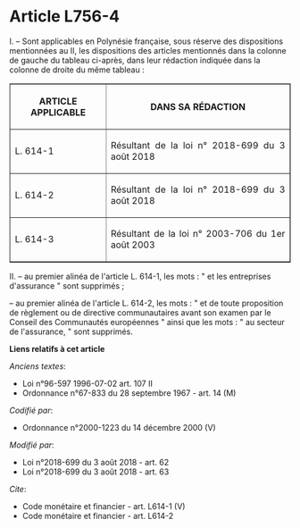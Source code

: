 # Article L756-4

I. – Sont applicables en Polynésie française, sous réserve des dispositions mentionnées au II, les dispositions des articles
mentionnés dans la colonne de gauche du tableau ci-après, dans leur rédaction indiquée dans la colonne de droite du même
tableau :

<table border="1">
  <tbody>
    <tr>
      <th>

ARTICLE APPLICABLE</th>
      <th>

DANS SA RÉDACTION</th>
    </tr>
    <tr>
      <td align="justify">

L. 614-1</td>
      <td align="justify">

Résultant de la loi n° 2018-699 du 3 août 2018</td>
    </tr>
    <tr>
      <td align="justify">

L. 614-2</td>
      <td align="justify">

Résultant de la loi n° 2018-699 du 3 août 2018</td>
    </tr>
    <tr>
      <td align="justify">

L. 614-3</td>
      <td align="justify">

Résultant de la loi n° 2003-706 du 1er août 2003</td>
    </tr>
  </tbody>
</table>

II. – au premier alinéa de l'article L. 614-1, les mots : " et les entreprises d'assurance " sont supprimés ;

– au premier alinéa de l'article L. 614-2, les mots : " et de toute proposition de règlement ou de directive communautaires
avant son examen par le Conseil des Communautés européennes " ainsi que les mots : " au secteur de l'assurance, " sont
supprimés.

**Liens relatifs à cet article**

_Anciens textes_:

  - Loi n°96-597 1996-07-02 art. 107 II
  - Ordonnance n°67-833 du 28 septembre 1967 - art. 14 (M)

_Codifié par_:

  - Ordonnance n°2000-1223 du 14 décembre 2000 (V)

_Modifié par_:

  - Loi n°2018-699 du 3 août 2018 - art. 62
  - Loi n°2018-699 du 3 août 2018 - art. 63

_Cite_:

  - Code monétaire et financier - art. L614-1 (V)
  - Code monétaire et financier - art. L614-2
